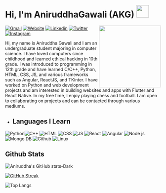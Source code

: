 
# Hi, I'm AniruddhaGawali (AKG) <a href="https://aniruddhagawali.github.io/AniruddhaGawali/"><img src="https://media.giphy.com/media/hvRJCLFzcasrR4ia7z/giphy.gif" width="40"></a>

<img align='right' src='https://i.ibb.co/QkWYsXM/Pics-Art-05-30-05-41-22.png' width="200">



[![Gmail](https://img.shields.io/static/v1?style=flat-square&label=Gmail&message=aniruddhagawali03&color=db3c30&logo=gmail&logoColor=white)](mailto:aniruddhagawali03@gmail.com)
[![Website](https://img.shields.io/static/v1?style=flat-square&label=Webfolio&message=AKGSite&color=slateblue&&logoColor=white)](https://aniruddhagawali.github.io/AniruddhaGawali/)
[![Linkedin](https://img.shields.io/static/v1?style=flat-square&label=Linkedin&message=AniruddhaGawali&color=0961b9&logo=Linkedin&logoColor=white)](https://www.linkedin.com/in/aniruddha-gawali-617804230/)
[![Twitter](https://img.shields.io/static/v1?style=flat-square&label=Twitter&message=AniruddhaAKG&color=1d98e5&logo=twitter&logoColor=white)](https://twitter.com/AniruddhaAKG)
[![Instagram](https://img.shields.io/static/v1?style=flat-square&label=Instagram&message=@aniruddha.gawali&color=cf3b83&logo=Instagram&logoColor=white)](https://www.instagram.com/aniruddha.gawali/)

Hi, my name is Aniruddha Gawali and I am an undergraduate student majoring in computer science. I have loved computers since childhood and learned ethical hacking in 10th grade. I was introduced to programming in 12th grade and have learned C/C++, Python, HTML, CSS, JS, and various frameworks such as Angular, ReactJS, and TKinter. I have worked on Python and web development projects and am interested in building websites and apps with Flutter and React Native. In my free time, I enjoy playing chess and football. I am open to collaborating on projects and can be contacted through various mediums.

- ## Languages I Learn

![Python](https://img.shields.io/static/v1?style=flat-square&label=Python&message=2020&color=292929&logo=Python)![C++](https://img.shields.io/static/v1?style=flat-square&label=C%2b%2b/C&message=2022&color=292929&logo=C%2b%2b&logoColor=darkblue&labelcolor=blue)  ![HTML](https://img.shields.io/static/v1?style=flat-square&label=HTML&message=2021&color=292929&logo=html5&logoColor=orange)  ![CSS](https://img.shields.io/static/v1?style=flat-square&label=CSS&message=2021&color=292929&logo=css3&logoColor=skyblue)  ![JS](https://img.shields.io/static/v1?style=flat-square&label=Javascript&message=2021&color=292929&logo=Javascript)  ![React](https://img.shields.io/static/v1?style=flat-square&label=React&message=2021&color=292929&logo=React)  ![Angular](https://img.shields.io/static/v1?style=flat-square&label=Angular&message=2021&color=292929&logo=Angular&logoColor=red) ![Node js](https://img.shields.io/static/v1?style=flat-square&label=NodeJs&message=2021&color=292929&logo=NodeJs&logoColor=green)![Mongo DB](https://img.shields.io/static/v1?style=flat-square&label=Mongodb&message=2022&color=292929&logo=Mongodb&logoColor=green) ![Github](https://img.shields.io/static/v1?style=flat-square&label=Github&message=2019&color=292929&logo=Github)  ![Linux](https://img.shields.io/static/v1?style=flat-square&label=Linux&message=2019&color=292929&logo=Linux)
  
  ## Github Stats
![Aniruddha's GitHub stats-Dark](https://github-readme-stats.vercel.app/api?username=AniruddhaGawali&show_icons=true&theme=discord_old_blurple)

[![GitHub Streak](https://github-readme-streak-stats.herokuapp.com?user=AniruddhaGawali&theme=discord-old-blurple&border_radius=6&date_format=j%20M%5B%20Y%5D&card_width=600)](https://git.io/streak-stats)

![Top Langs](https://github-readme-stats.vercel.app/api/top-langs/?username=AniruddhaGawali&layout=donut&show_icons=true&theme=discord_old_blurple)
